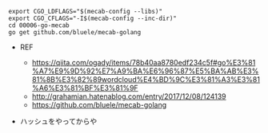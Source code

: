 ```
export CGO_LDFLAGS="$(mecab-config --libs)"
export CGO_CFLAGS="-I$(mecab-config --inc-dir)"
cd 00006-go-mecab
go get github.com/bluele/mecab-golang
```



- REF
  - https://qiita.com/ogady/items/78b40aa8780edf234c5f#go%E3%81%A7%E9%9D%92%E7%A9%BA%E6%96%87%E5%BA%AB%E3%81%8B%E3%82%89wordcloud%E4%BD%9C%E3%81%A3%E3%81%A6%E3%81%BF%E3%81%9F
  - http://grahamian.hatenablog.com/entry/2017/12/08/124139
  - https://github.com/bluele/mecab-golang

- ハッシュをやってからや

